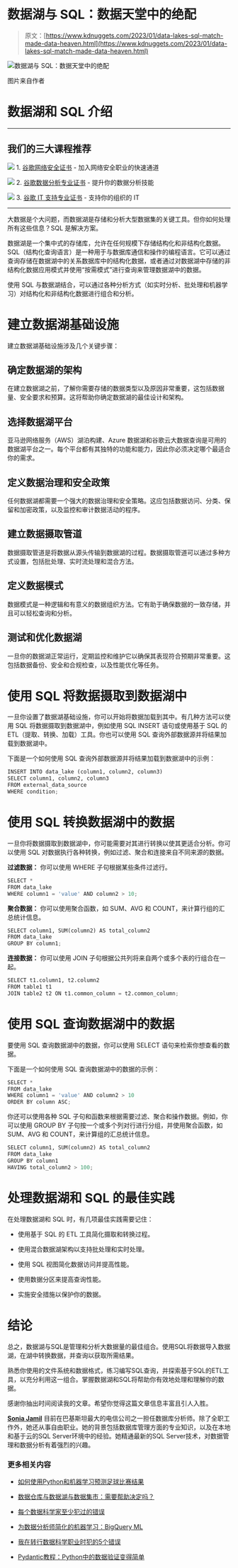 # 数据湖与 SQL：数据天堂中的绝配

> 原文：[https://www.kdnuggets.com/2023/01/data-lakes-sql-match-made-data-heaven.html](https://www.kdnuggets.com/2023/01/data-lakes-sql-match-made-data-heaven.html)

![数据湖与 SQL：数据天堂中的绝配](../Images/62cbaee80c13c3846f299b1e6ca107a2.png)

图片来自作者

# 数据湖和 SQL 介绍

* * *

## 我们的三大课程推荐

![](../Images/0244c01ba9267c002ef39d4907e0b8fb.png) 1\. [谷歌网络安全证书](https://www.kdnuggets.com/google-cybersecurity) - 加入网络安全职业的快速通道

![](../Images/e225c49c3c91745821c8c0368bf04711.png) 2\. [谷歌数据分析专业证书](https://www.kdnuggets.com/google-data-analytics) - 提升你的数据分析技能

![](../Images/0244c01ba9267c002ef39d4907e0b8fb.png) 3\. [谷歌 IT 支持专业证书](https://www.kdnuggets.com/google-itsupport) - 支持你的组织的 IT

* * *

大数据是个大问题，而数据湖是存储和分析大型数据集的关键工具。但你如何处理所有这些信息？SQL 是解决方案。

数据湖是一个集中式的存储库，允许在任何规模下存储结构化和非结构化数据。SQL（结构化查询语言）是一种用于与数据库通信和操作的编程语言。它可以通过查询存储在数据湖中的关系数据库中的结构化数据，或者通过对数据湖中存储的非结构化数据应用模式并使用“按需模式”进行查询来管理数据湖中的数据。

使用 SQL 与数据湖结合，可以通过各种分析方式（如实时分析、批处理和机器学习）对结构化和非结构化数据进行组合和分析。

# 建立数据湖基础设施

建立数据湖基础设施涉及几个关键步骤：

## 确定数据湖的架构

在建立数据湖之前，了解你需要存储的数据类型以及原因非常重要，这包括数据量、安全要求和预算。这将帮助你确定数据湖的最佳设计和架构。

## 选择数据湖平台

亚马逊网络服务（AWS）湖泊构建、Azure 数据湖和谷歌云大数据查询是可用的数据湖平台之一。每个平台都有其独特的功能和能力，因此你必须决定哪个最适合你的需求。

## 定义数据治理和安全政策

任何数据湖都需要一个强大的数据治理和安全策略。这应包括数据访问、分类、保留和加密政策，以及监控和审计数据活动的程序。

## 建立数据摄取管道

数据摄取管道是将数据从源头传输到数据湖的过程。数据摄取管道可以通过多种方式设置，包括批处理、实时流处理和混合方法。

## 定义数据模式

数据模式是一种逻辑和有意义的数据组织方法。它有助于确保数据的一致存储，并且可以轻松查询和分析。

## 测试和优化数据湖

一旦你的数据湖正常运行，定期监控和维护它以确保其表现符合预期非常重要。这包括数据备份、安全和合规检查，以及性能优化等任务。

# 使用 SQL 将数据摄取到数据湖中

一旦你设置了数据湖基础设施，你可以开始将数据加载到其中。有几种方法可以使用 SQL 将数据摄取到数据湖中，例如使用 SQL INSERT 语句或使用基于 SQL 的 ETL（提取、转换、加载）工具。你也可以使用 SQL 查询外部数据源并将结果加载到数据湖中。

下面是一个如何使用 SQL 查询外部数据源并将结果加载到数据湖中的示例：

```py
INSERT INTO data_lake (column1, column2, column3)
SELECT column1, column2, column3
FROM external_data_source
WHERE condition;
```

# 使用 SQL 转换数据湖中的数据

一旦你将数据摄取到数据湖中，你可能需要对其进行转换以使其更适合分析。你可以使用 SQL 对数据执行各种转换，例如过滤、聚合和连接来自不同来源的数据。

**过滤数据：** 你可以使用 WHERE 子句根据某些条件过滤行。

```py
SELECT *
FROM data_lake
WHERE column1 = 'value' AND column2 > 10;
```

**聚合数据：** 你可以使用聚合函数，如 SUM、AVG 和 COUNT，来计算行组的汇总统计信息。

```py
SELECT column1, SUM(column2) AS total_column2
FROM data_lake
GROUP BY column1;
```

**连接数据：** 你可以使用 JOIN 子句根据公共列将来自两个或多个表的行组合在一起。

```py
SELECT t1.column1, t2.column2
FROM table1 t1
JOIN table2 t2 ON t1.common_column = t2.common_column;
```

# 使用 SQL 查询数据湖中的数据

要使用 SQL 查询数据湖中的数据，你可以使用 SELECT 语句来检索你想查看的数据。

下面是一个如何使用 SQL 查询数据湖中的数据的示例：

```py
SELECT *
FROM data_lake
WHERE column1 = 'value' AND column2 > 10
ORDER BY column ASC;
```

你还可以使用各种 SQL 子句和函数来根据需要过滤、聚合和操作数据。例如，你可以使用 GROUP BY 子句按一个或多个列对行进行分组，并使用聚合函数，如 SUM、AVG 和 COUNT，来计算组的汇总统计信息。

```py
SELECT column1, SUM(column2) AS total_column2
FROM data_lake
GROUP BY column1
HAVING total_column2 > 100;
```

# 处理数据湖和 SQL 的最佳实践

在处理数据湖和 SQL 时，有几项最佳实践需要记住：

+   使用基于 SQL 的 ETL 工具简化摄取和转换过程。

+   使用混合数据湖架构以支持批处理和实时处理。

+   使用 SQL 视图简化数据访问并提高性能。

+   使用数据分区来提高查询性能。

+   实施安全措施以保护你的数据。

# 结论

总之，数据湖与SQL是管理和分析大数据量的最佳组合。使用SQL将数据导入数据湖，在湖中转换数据，并查询以获取所需结果。

熟悉你使用的文件系统和数据格式，练习编写SQL查询，并探索基于SQL的ETL工具，以充分利用这一组合。掌握数据湖和SQL将帮助你有效地处理和理解你的数据。

感谢你抽出时间阅读我的文章。希望你觉得这篇文章信息丰富且引人入胜。

**[Sonia Jamil](www.linkedin.com/in/sonia-jamil)** 目前在巴基斯坦最大的电信公司之一担任数据库分析师。除了全职工作外，她还从事自由职业。她的背景包括数据库管理方面的专业知识，以及在本地和基于云的SQL Server环境中的经验。她精通最新的SQL Server技术，对数据管理和数据分析有着强烈的兴趣。

### 更多相关内容

+   [如何使用Python和机器学习预测足球比赛结果](https://www.kdnuggets.com/2023/01/python-machine-learning-predict-football-match-winners.html)

+   [数据仓库与数据湖与数据集市：需要帮助决定吗？](https://www.kdnuggets.com/data-warehouses-vs-data-lakes-vs-data-marts-need-help-deciding)

+   [每个数据科学家至少犯过的错误](https://www.kdnuggets.com/2022/09/mistake-every-data-scientist-made-least.html)

+   [为数据分析师简化的机器学习：BigQuery ML](https://www.kdnuggets.com/machine-learning-made-simple-for-data-analysts-with-bigquery-ml)

+   [我在转行数据科学职业时犯的5个错误](https://www.kdnuggets.com/2023/07/5-mistakes-made-switching-data-science-career.html)

+   [Pydantic教程：Python中的数据验证变得简单](https://www.kdnuggets.com/pydantic-tutorial-data-validation-in-python-made-simple)
